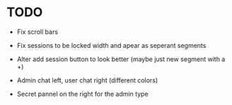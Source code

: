# TODO

- Fix scroll bars
- Fix sessions to be locked width and apear as seperant segments
- Alter add session button to look better (maybe just new segment with a +)

- Admin chat left, user chat right (different colors)
- Secret pannel on the right for the admin type
